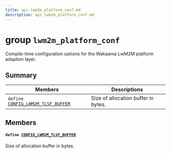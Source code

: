```yaml
---
title: api-lwm2m_platform_conf.md
description: api-lwm2m_platform_conf.md
---
```

# group `lwm2m_platform_conf` 

Compile-time configuration options for the Wakaama LwM2M platform adaption layer.

## Summary

 Members                        | Descriptions                                
--------------------------------|---------------------------------------------
`define `[`CONFIG_LWM2M_TLSF_BUFFER`](#group__lwm2m__platform__conf_1ga38659e754f8b638a973790f1d1758090)            | Size of allocation buffer in bytes.

## Members

#### `define `[`CONFIG_LWM2M_TLSF_BUFFER`](#group__lwm2m__platform__conf_1ga38659e754f8b638a973790f1d1758090) 

Size of allocation buffer in bytes.

